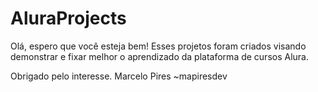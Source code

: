 # AluraProjects

Olá, espero que você esteja bem!
Esses projetos foram criados visando demonstrar e fixar melhor o aprendizado da plataforma de cursos Alura.

Obrigado pelo interesse.
Marcelo Pires ~mapiresdev
